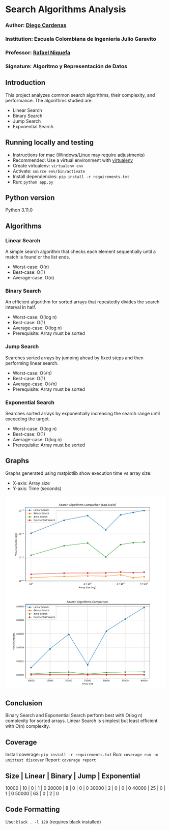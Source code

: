 # Search Algorithms Analysis

### Author: [Diego Cardenas](github.com/diegcard)
### Institution: Escuela Colombiana de Ingeniería Julio Garavito
### Professor: [Rafael Niquefa](github.com/niquefa)
### Signature: Algoritmo y Representación de Datos

## Introduction

This project analyzes common search algorithms, their complexity, and performance. The algorithms studied are:

* Linear Search
* Binary Search
* Jump Search
* Exponential Search

## Running locally and testing

* Instructions for mac (Windows/Linux may require adjustments)
* Recommended: Use a virtual environment with [virtualenv](https://virtualenv.pypa.io/en/latest/)
* Create virtualenv: `virtualenv env`
* Activate: `source env/bin/activate`
* Install dependencies: `pip install -r requirements.txt`
* Run: `python app.py`

## Python version

Python 3.11.0

## Algorithms

### Linear Search
A simple search algorithm that checks each element sequentially until a match is found or the list ends.
* Worst-case: O(n)
* Best-case: O(1)
* Average-case: O(n)

### Binary Search
An efficient algorithm for sorted arrays that repeatedly divides the search interval in half.
* Worst-case: O(log n)
* Best-case: O(1)
* Average-case: O(log n)
* Prerequisite: Array must be sorted

### Jump Search
Searches sorted arrays by jumping ahead by fixed steps and then performing linear search.
* Worst-case: O(√n)
* Best-case: O(1)
* Average-case: O(√n)
* Prerequisite: Array must be sorted

### Exponential Search
Searches sorted arrays by exponentially increasing the search range until exceeding the target.
* Worst-case: O(log n)
* Best-case: O(1)
* Average-case: O(log n)
* Prerequisite: Array must be sorted

## Graphs
Graphs generated using matplotlib show execution time vs array size:
* X-axis: Array size
* Y-axis: Time (seconds)

![comparison](images/comparison_log.png)
![comparison](images/comparison_regular.png)

## Conclusion
Binary Search and Exponential Search perform best with O(log n) complexity for sorted arrays. Linear Search is simplest but least efficient with O(n) complexity.

## Coverage
Install coverage: `pip install -r requirements.txt`
Run: `coverage run -m unittest discover`
Report: `coverage report`

Size | Linear | Binary | Jump | Exponential
--------------------------------------------------
 10000 |     10 |      0 |      1 |      0
 20000 |      8 |      0 |      0 |      0
 30000 |      2 |      0 |      0 |      0
 40000 |     25 |      0 |      1 |      0
 50000 |     63 |      0 |      2 |      0

## Code Formatting
Use: `black . -l 120` (requires black installed)